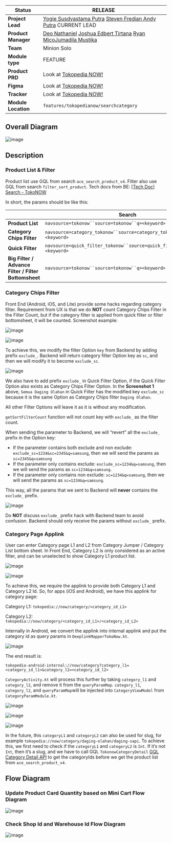 <!--left header table-->
| **Status** | <!--start status:GREEN-->RELEASE<!--end status--> |
| --- | --- |
| **Project Lead** | [Yogie Susdyastama Putra](https://tokopedia.atlassian.net/wiki/people/5c6bf2e6f1a05835f933bf30?ref=confluence) [Steven Fredian Andy Putra](https://tokopedia.atlassian.net/wiki/people/557058:20782bf2-2a29-413c-b75c-ce30c92cad9e?ref=confluence) <!--start status:BLUE-->CURRENT LEAD<!--end status-->  |
| **Product Manager** | [Deo Nathaniel](https://tokopedia.atlassian.net/wiki/people/5c6be6f577edd55f716a2258?ref=confluence) [Joshua Edbert Tirtana](https://tokopedia.atlassian.net/wiki/people/60f7ac85f026ab007029a6bf?ref=confluence) [Ryan Mico](https://tokopedia.atlassian.net/wiki/people/5c6bedd8cff26405c30ad1b1?ref=confluence)[Jumadila Mustika](https://tokopedia.atlassian.net/wiki/people/61c037f6a54af90069a11858?ref=confluence)  |
| **Team** | Minion Solo |
| **Module type** | <!--start status:YELLOW-->FEATURE<!--end status--> |
| **Product PRD** | Look at [Tokopedia NOW!](/wiki/spaces/PA/pages/1576539971)  |
| **Figma** | Look at [Tokopedia NOW!](/wiki/spaces/PA/pages/1576539971)  |
| **Tracker** | Look at [Tokopedia NOW!](/wiki/spaces/PA/pages/1576539971)  |
| **Module Location** | `features/tokopedianow/searchcategory` | `features/tokopedianow/search` | `features/tokopedianow/category` |

<!--toc-->

## **Overall Diagram**

![image](https://docs-android.tokopedia.net/images/docs/tokopedianow/searchcategory_overall_diagram.png)

## **Description**

### Product List & Filter

Product list use GQL from search `ace_search_product_v4`. Filter also use GQL from search `filter_sort_product`. Tech docs from BE: [[Tech Doc] Search - TokoNOW](/wiki/spaces/SE/pages/1445855269) 

In short, the params should be like this:



|  | **Search** | **Category** |
| --- | --- | --- |
| **Product List** | `navsource=tokonow``source=tokonow``q=<keyword>` | `navsource=tokonow_directory``source=tokonow_directory``srp_page_id=<category_id_L1>` |
| **Category Chips Filter** | `navsource=category_tokonow``source=category_tokonow``q=<keyword>` | `navsource=category_tokonow_directory``source=category_tokonow_directory``srp_page_id=<category_id_L1>` |
| **Quick Filter** | `navsource=quick_filter_tokonow``source=quick_filter_tokonow``q=<keyword>` | `navsource=quick_filter_tokonow_directory``source=quick_filter_tokonow_directory``srp_page_id=<category_id_L1>` |
| **Big Filter / Advance Filter / Filter Bottomsheet** | `navsource=tokonow``source=tokonow``q=<keyword>` | `navsource=tokonow_directory``source=tokonow_directory``srp_page_id=<category_id_L1>` |

### Category Chips Filter

Front End (Android, iOS, and Lite) provide some hacks regarding category filter. Requirement from UX is that we do **NOT** count Category Chips Filter in the Filter Count, but if the category filter is applied from quick filter or filter bottomsheet, it will be counted. Screenshot example:

![image](https://docs-android.tokopedia.net/images/docs/tokopedianow/searchcategory_filter_category_l2_selected.png)

![image](https://docs-android.tokopedia.net/images/docs/tokopedianow/searchcategory_filter_category_l3_selected.png)

To achieve this, we modify the filter Option `key` from Backend by adding prefix `exclude_`. Backend will return category filter Option key as `sc`, and then we will modify it to become `exclude_sc`.

![image](https://docs-android.tokopedia.net/images/docs/tokopedianow/searchcategory_copy_option_code.png)

We also have to add prefix `exclude_` in Quick Filter Option, if the Quick Filter Option also exists as Category Chips Filter Option. In the **Screenshot 1** above, `Semua Daging Olahan` in Quick Filter has the modified key `exclude_sc` because it is the same Option as Category Chips filter `Daging Olahan`. 

All other Filter Options will leave it as it is without any modification.

`getSortFilterCount` function will not count key with `exclude_` as the filter count.

When sending the parameter to Backend, we will “revert” all the `exclude_` prefix in the Option key:

- If the parameter contains both exclude and non exclude: `exclude_sc=1234&sc=2345&q=samsung`, then we will send the params as `sc=2345&q=samsung`
- If the parameter only contains exclude: `exclude_sc=1234&q=samsung`, then we will send the params as `sc=1234&q=samsung`.
- If the parameter only contains non exclude: `sc=1234&q=samsung`, then we will send the params as `sc=1234&q=samsung`.

This way, all the params that we sent to Backend will **never** contains the `exclude_` prefix.

![image](https://docs-android.tokopedia.net/images/docs/tokopedianow/searchcategory_create_params_code.png)

 

Do **NOT** discuss `exclude_` prefix hack with Backend team to avoid confusion. Backend should only receive the params without `exclude_` prefix.

### Category Page Applink

User can enter Category page L1 and L2 from Category Jumper / Category List bottom sheet. In Front End, Category L2 is only considered as an active filter, and can be unselected to show Category L1 product list.

![image](https://docs-android.tokopedia.net/images/docs/tokopedianow/searchcategory_categorylist_bottomsheet.png)

![image](https://docs-android.tokopedia.net/images/docs/tokopedianow/searchcategory_filter_category_l2_l3_selected.png)

To achieve this, we require the applink to provide both Category L1 and Category L2 Id. So, for apps (iOS and Android), we have this applink for category page:

Category L1: `tokopedia://now/category/<category_id_L1>`

Category L2: `tokopedia://now/category/<category_id_L1>/<category_id_L2>`

Internally in Android, we convert the applink into internal applink and put the category id as query params in `DeeplinkMapperTokoNow.kt`.

![image](https://docs-android.tokopedia.net/images/docs/tokopedianow/searchcategory_get_registered_navigation_code.png)

The end result is:

`tokopedia-android-internal://now/category?category_l1=<category_id_l1>&category_l2=<category_id_l2>`

`CategoryActivity.kt` will process this further by taking `category_l1` and `category_l2`, and remove it from the `queryParamMap`. `category_l1`, `category_l2`, and `queryParamMap`will be injected into `CategoryViewModel` from `CategoryParamModule.kt`.

![image](https://docs-android.tokopedia.net/images/docs/tokopedianow/searchcategory_get_component_code.png)

![image](https://docs-android.tokopedia.net/images/docs/tokopedianow/searchcategory_category_param_module_code.png)

![image](https://docs-android.tokopedia.net/images/docs/tokopedianow/searchcategory_category_view_model_code.png)

In the future, this `categoryL1` and `categoryL2` can also be used for slug, for example `tokopedia://now/category/daging-olahan/daging-sapi`. To achieve this, we first need to check if the `categoryL1` and `categoryL2` is `Int`. If it’s not `Int`, then it’s a slug, and we have to call GQL `TokonowCategoryDetail` [GQL Category Detail API](/wiki/spaces/TokoNow/pages/1456342232/GQL+Category+Detail+API) to get the categoryIds before we get the product list from `ace_search_product_v4`. 

## **Flow Diagram**

### Update Product Card Quantity based on Mini Cart Flow Diagram

![image](https://docs-android.tokopedia.net/images/docs/tokopedianow/searchcategory_update_quantity_flow_diagram.png)

### Check Shop Id and Warehouse Id Flow Diagram

![image](https://docs-android.tokopedia.net/images/docs/tokopedianow/searchcategory_get_shop_and_warehouse_flow_diagram.png)

